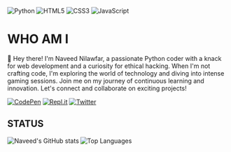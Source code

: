 ![Python](https://img.shields.io/badge/python-3670A0?style=for-the-badge&logo=python&logoColor=ffdd54)
![HTML5](https://img.shields.io/badge/html5-%23E34F26.svg?style=for-the-badge&logo=html5&logoColor=white)
![CSS3](https://img.shields.io/badge/css3-%231572B6.svg?style=for-the-badge&logo=css3&logoColor=white)
![JavaScript](https://img.shields.io/badge/javascript-%23323330.svg?style=for-the-badge&logo=javascript&logoColor=%23F7DF1E)

WHO AM I
============

👋 Hey there! I'm Naveed Nilawfar, a passionate Python coder with a knack for web development and a curiosity for ethical hacking. When I'm not crafting code, I'm exploring the world of technology and diving into intense gaming sessions. Join me on my journey of continuous learning and innovation. Let's connect and collaborate on exciting projects!



[![CodePen](https://img.shields.io/badge/Codepen-000000?style=for-the-badge&logo=codepen&logoColor=white)](https://codepen.io/naveednilawfar)
[![Repl.it](https://img.shields.io/badge/Repl.it-%230D101E.svg?style=for-the-badge&logo=replit&logoColor=white)](https://replit.com/@NaveedNilawfar)
[![Twitter](https://img.shields.io/badge/Twitter-%231DA1F2.svg?style=for-the-badge&logo=Twitter&logoColor=white)](https://twitter.com/naveednilawfar)

## STATUS
<img align="left" alt="Naveed's GitHub stats" src="https://github-readme-stats.vercel.app/api?username=naveednilawfar&show_icons=true&hide_border=true&theme=dracula">
<img align="left" alt="Top Languages" src="https://github-readme-stats.vercel.app/api/top-langs/?username=naveednilawfar&langs_count=10&layout-compact&hide_border=true&theme=dracula">
